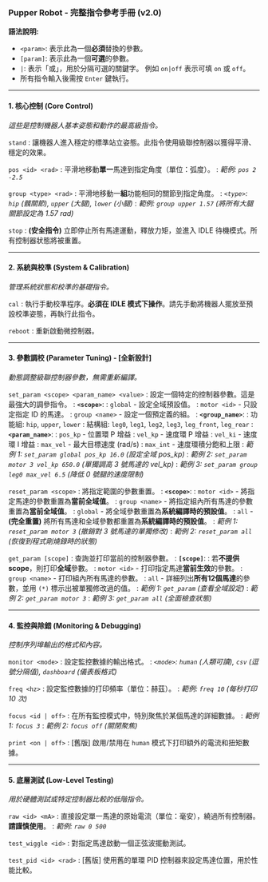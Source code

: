 ### Pupper Robot - 完整指令參考手冊 (v2.0)

**語法說明:**
*   `<param>`: 表示此為一個**必須**替換的參數。
*   `[param]`: 表示此為一個**可選**的參數。
*   `|`: 表示「或」，用於分隔可選的關鍵字。 例如 `on|off` 表示可填 `on` 或 `off`。
*   所有指令輸入後需按 `Enter` 鍵執行。

---
#### **1. 核心控制 (Core Control)**
*這些是控制機器人基本姿態和動作的最高級指令。*

`stand`
:   讓機器人進入穩定的標準站立姿態。此指令使用級聯控制器以獲得平滑、穩定的效果。

`pos <id> <rad>`
:   平滑地移動**單一**馬達到指定角度（單位：弧度）。
:   *範例: `pos 2 -2.5`*

`group <type> <rad>`
:   平滑地移動一**組**功能相同的關節到指定角度。
:   *`<type>`: `hip` (髖關節), `upper` (大腿), `lower` (小腿)*
:   *範例: `group upper 1.57` (將所有大腿關節設定為 1.57 rad)*

`stop`
:   **(安全指令)** 立即停止所有馬達運動，釋放力矩，並進入 IDLE 待機模式。所有控制器狀態將被重置。

---
#### **2. 系統與校準 (System & Calibration)**
*管理系統狀態和校準的基礎指令。*

`cal`
:   執行手動校準程序。**必須在 IDLE 模式下操作**。請先手動將機器人擺放至預設校準姿態，再執行此指令。

`reboot`
:   重新啟動微控制器。

---
#### **3. 參數調校 (Parameter Tuning) - [全新設計]**
*動態調整級聯控制器參數，無需重新編譯。*

`set_param <scope> <param_name> <value>`
:   設定一個特定的控制器參數。這是最強大的調參指令。
:   **`<scope>`**:
    :   `global` - 設定全域預設值。
    :   `motor <id>` - 只設定指定 ID 的馬達。
    :   `group <name>` - 設定一個預定義的組。
:   **`<group_name>`**:
    :   功能組: `hip`, `upper`, `lower`
    :   結構組: `leg0`, `leg1`, `leg2`, `leg3`, `leg_front`, `leg_rear`
:   **`<param_name>`**:
    :   `pos_kp` - 位置環 P 增益
    :   `vel_kp` - 速度環 P 增益
    :   `vel_ki` - 速度環 I 增益
    :   `max_vel` - 最大目標速度 (rad/s)
    :   `max_int` - 速度環積分飽和上限
:   *範例 1: `set_param global pos_kp 16.0` (設定全域 pos_kp)*
:   *範例 2: `set_param motor 3 vel_kp 650.0` (單獨調高 3 號馬達的 vel_kp)*
:   *範例 3: `set_param group leg0 max_vel 6.5` (降低 0 號腿的速度限制)*

`reset_param <scope>`
:   將指定範圍的參數重置。
:   **`<scope>`**:
    :   `motor <id>` - 將指定馬達的參數重置為**當前全域值**。
    :   `group <name>` - 將指定組內所有馬達的參數重置為**當前全域值**。
    :   `global` - 將全域參數重置為**系統編譯時的預設值**。
    :   `all` - **(完全重置)** 將所有馬達和全域參數都重置為**系統編譯時的預設值**。
:   *範例 1: `reset_param motor 3` (撤銷對 3 號馬達的單獨修改)*
:   *範例 2: `reset_param all` (恢復到程式剛燒錄時的狀態)*

`get_param [scope]`
:   查詢並打印當前的控制器參數。
:   **`[scope]`**:
    :   若**不提供 scope**，則打印**全域**參數。
    :   `motor <id>` - 打印指定馬達**當前生效**的參數。
    :   `group <name>` - 打印組內所有馬達的參數。
    :   `all` - 詳細列出**所有12個馬達**的參數，並用 `(*)` 標示出被單獨修改過的值。
:   *範例 1: `get_param` (查看全域設定)*
:   *範例 2: `get_param motor 3`*
:   *範例 3: `get_param all` (全面檢查狀態)*

---
#### **4. 監控與除錯 (Monitoring & Debugging)**
*控制序列埠輸出的格式和內容。*

`monitor <mode>`
:   設定監控數據的輸出格式。
:   *`<mode>`: `human` (人類可讀), `csv` (逗號分隔值), `dashboard` (儀表板格式)*

`freq <hz>`
:   設定監控數據的打印頻率（單位：赫茲）。
:   *範例: `freq 10` (每秒打印 10 次)*

`focus <id | off>`
:   在所有監控模式中，特別聚焦於某個馬達的詳細數據。
:   *範例 1: `focus 3`*
:   *範例 2: `focus off` (關閉聚焦)*

`print <on | off>`
:   [舊版] 啟用/禁用在 `human` 模式下打印額外的電流和扭矩數據。

---
#### **5. 底層測試 (Low-Level Testing)**
*用於硬體測試或特定控制器比較的低階指令。*

`raw <id> <mA>`
:   直接設定單一馬達的原始電流（單位：毫安），繞過所有控制器。**請謹慎使用**。
:   *範例: `raw 0 500`*

`test_wiggle <id>`
:   對指定馬達啟動一個正弦波擺動測試。

`test_pid <id> <rad>`
:   [舊版] 使用舊的單環 PID 控制器來設定馬達位置，用於性能比較。


